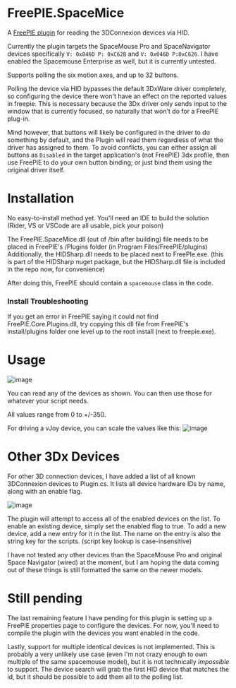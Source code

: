 # FreePIE.SpaceMice
A [FreePIE plugin](https://github.com/AndersMalmgren/FreePIE) for reading the 3DConnexion devices via HID.



Currently the plugin targets the SpaceMouse Pro and SpaceNavigator devices specifically `V: 0x046D P: 0xC62B` and `V: 0x046D P:0xC626`. 
I have enabled the Spacemouse Enterprise as well, but it is currently untested.

Supports polling the six motion axes, and up to 32 buttons.

Polling the device via HID bypasses the default 3DxWare driver completely, so configuring the device there won't have an effect on the reported values in freepie. This is necessary because the 3Dx driver only sends input to the window that is currently focused, so naturally that won't do for a FreePIE plug-in. 

Mind however, that buttons will likely be configured in the driver to do something by default, and the Plugin will read them regardless of what the driver has assigned to them. To avoid conflicts, you can either assign all buttons as `Disabled`  in the target application's (not FreePIE) 3dx profile, then use FreePIE to do your own button binding; or just bind them using the original driver itself.

# Installation

No easy-to-install method yet. You'll need an IDE to build the solution (Rider, VS or VSCode are all usable, pick your poison)

The FreePIE.SpaceMice.dll (out of /bin after building) file needs to be placed in FreePIE's /Plugins folder (in Program Files/FreePIE/plugins)
Additionally, the HIDSharp.dll needs to be placed next to FreePIe.exe. (this is part of the HIDSharp nuget package, but the HIDSharp.dll file is included in the repo now, for convenience) 

After doing this, FreePIE should contain a `spacemouse` class in the code. 

### Install Troubleshooting

If you get an error in FreePIE saying it could not find FreePIE.Core.Plugins.dll, try copying this dll file from FreePIE's install/plugins folder one level up to the root install (next to freepie.exe). 

# Usage

![image](https://github.com/user-attachments/assets/1b765ed2-0d45-4d85-9e12-a73a200e1747)

You can read any of the devices as shown. You can then use those for whatever your script needs. 

All values range from 0 to +/-350. 

For driving a vJoy device, you can scale the values like this: 
![image](https://github.com/user-attachments/assets/6b59ceb1-6690-4228-9896-d28d18ffc452)




# Other 3Dx Devices

For other 3D connection devices, I have added a list of all known 3DConnexion devices to Plugin.cs. It lists all device hardware IDs by name, along with an enable flag. 

![image](https://github.com/user-attachments/assets/ffbcb05b-4401-4cbb-9a10-e14f99e01270)

The plugin will attempt to access all of the enabled devices on the list. To enable an existing device, simply set the enabled flag to true. To add a new device, add a new entry for it in the list. The name on the entry is also the string key for the scripts. (script key lookup is case-insensitive)

I have not tested any other devices than the SpaceMouse Pro and original Space Navigator (wired) at the moment, but I am hoping the data coming out of these things is still formatted the same on the newer models. 


# Still pending

The last remaining feature I have pending for this plugin is setting up a FreePIE properties page to configure the devices. For now, you'll need to compile the plugin with the devices you want enabled in the code.

Lastly, support for multiple identical devices is not implemented. This is probably a very unlikely use case (even I'm not crazy enough to own multiple of the same spacemouse model), but it is not technically _impossible_ to support. The device search will grab the first HID device that matches the id, but it should be possible to add them all to the polling list. 


